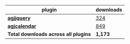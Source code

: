 plugin|downloads
------|----------
[**agjjquery**](https://www.npmjs.com/package/agjjquery)|[324](https://www.npmjs.com/package/agjjquery)
[**agjcalendar**](https://www.npmjs.com/package/agjcalendar)|[849](https://www.npmjs.com/package/agjcalendar)
**Total downloads across all plugins**|**1,173**

